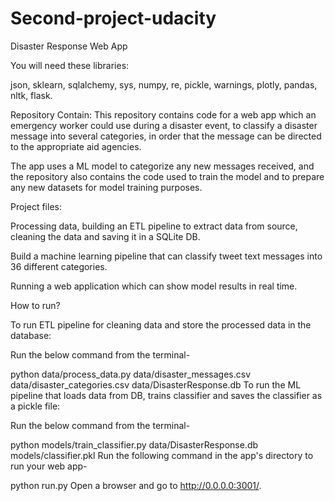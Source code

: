 # Second-project-udacity

Disaster Response Web App

You will need these libraries:

json, sklearn, sqlalchemy, sys, numpy, re, pickle, warnings, plotly, pandas, nltk, flask.


Repository Contain:
This repository contains code for a web app which an emergency worker could use during a disaster event, to classify a disaster message into several categories, in order that the message can be directed to the appropriate aid agencies.

The app uses a ML model to categorize any new messages received, and the repository also contains the code used to train the model and to prepare any new datasets for model training purposes.

Project files:

Processing data, building an ETL pipeline to extract data from source, cleaning the data and saving it in a SQLite DB.

Build a machine learning pipeline that can classify tweet text messages into 36 different categories.

Running a web application which can show model results in real time.


How to run?

To run ETL pipeline for cleaning data and store the processed data in the database:

Run the below command from the terminal-

python data/process_data.py data/disaster_messages.csv data/disaster_categories.csv data/DisasterResponse.db
To run the ML pipeline that loads data from DB, trains classifier and saves the classifier as a pickle file:

Run the below command from the terminal-

python models/train_classifier.py data/DisasterResponse.db models/classifier.pkl
Run the following command in the app's directory to run your web app-

python run.py
Open a browser and go to http://0.0.0.0:3001/. 

